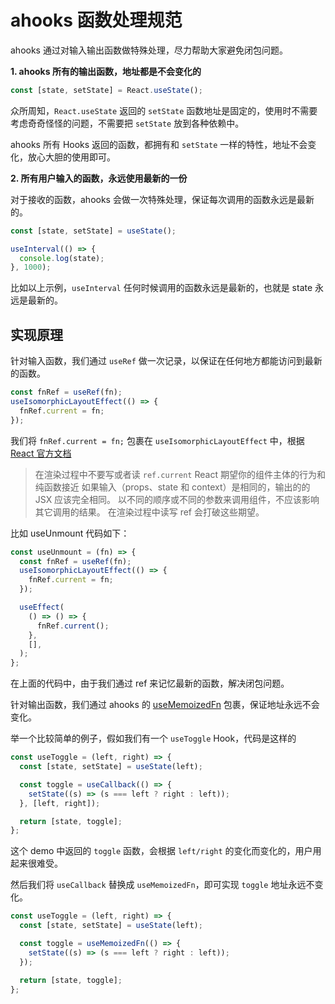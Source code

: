 # ahooks 函数处理规范

ahooks 通过对输入输出函数做特殊处理，尽力帮助大家避免闭包问题。

**1. ahooks 所有的输出函数，地址都是不会变化的**

```ts
const [state, setState] = React.useState();
```

众所周知，`React.useState` 返回的 `setState` 函数地址是固定的，使用时不需要考虑奇奇怪怪的问题，不需要把 `setState` 放到各种依赖中。

ahooks 所有 Hooks 返回的函数，都拥有和 `setState` 一样的特性，地址不会变化，放心大胆的使用即可。

**2. 所有用户输入的函数，永远使用最新的一份**

对于接收的函数，ahooks 会做一次特殊处理，保证每次调用的函数永远是最新的。

```ts
const [state, setState] = useState();

useInterval(() => {
  console.log(state);
}, 1000);
```

比如以上示例，`useInterval` 任何时候调用的函数永远是最新的，也就是 state 永远是最新的。

## 实现原理

针对输入函数，我们通过 `useRef` 做一次记录，以保证在任何地方都能访问到最新的函数。

```js
const fnRef = useRef(fn);
useIsomorphicLayoutEffect(() => {
  fnRef.current = fn;
});
```

我们将 `fnRef.current = fn;` 包裹在 `useIsomorphicLayoutEffect` 中，根据 [React 官方文档](https://beta.reactjs.org/apis/useref)

> 在渲染过程中不要写或者读 `ref.current`
> React 期望你的组件主体的行为和纯函数接近
> 如果输入（props、state 和 context）是相同的，输出的的 JSX 应该完全相同。
> 以不同的顺序或不同的参数来调用组件，不应该影响其它调用的结果。
> 在渲染过程中读写 ref 会打破这些期望。

比如 useUnmount 代码如下：

```js
const useUnmount = (fn) => {
  const fnRef = useRef(fn);
  useIsomorphicLayoutEffect(() => {
    fnRef.current = fn;
  });

  useEffect(
    () => () => {
      fnRef.current();
    },
    [],
  );
};
```

在上面的代码中，由于我们通过 ref 来记忆最新的函数，解决闭包问题。

针对输出函数，我们通过 ahooks 的 [useMemoizedFn](/zh-CN/hooks/use-memoized-fn) 包裹，保证地址永远不会变化。

举一个比较简单的例子，假如我们有一个 `useToggle` Hook，代码是这样的

```js
const useToggle = (left, right) => {
  const [state, setState] = useState(left);

  const toggle = useCallback(() => {
    setState((s) => (s === left ? right : left));
  }, [left, right]);

  return [state, toggle];
};
```

这个 demo 中返回的 `toggle` 函数，会根据 `left/right` 的变化而变化的，用户用起来很难受。

然后我们将 `useCallback` 替换成 `useMemoizedFn`，即可实现 `toggle` 地址永远不变化。

```js
const useToggle = (left, right) => {
  const [state, setState] = useState(left);

  const toggle = useMemoizedFn(() => {
    setState((s) => (s === left ? right : left));
  });

  return [state, toggle];
};
```
